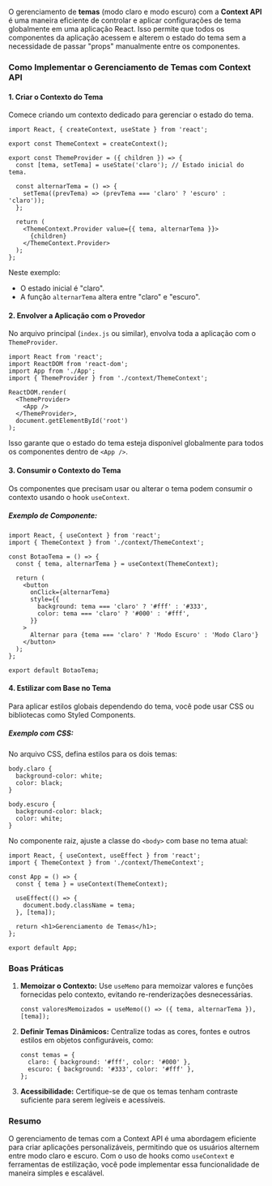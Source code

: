 
O gerenciamento de **temas** (modo claro e modo escuro) com a **Context API** é uma maneira eficiente de controlar e aplicar configurações de tema globalmente em uma aplicação React. Isso permite que todos os componentes da aplicação acessem e alterem o estado do tema sem a necessidade de passar "props" manualmente entre os componentes.

### **Como Implementar o Gerenciamento de Temas com Context API**

#### 1. **Criar o Contexto do Tema**

Comece criando um contexto dedicado para gerenciar o estado do tema.

```
import React, { createContext, useState } from 'react';

export const ThemeContext = createContext();

export const ThemeProvider = ({ children }) => {
  const [tema, setTema] = useState('claro'); // Estado inicial do tema.

  const alternarTema = () => {
    setTema((prevTema) => (prevTema === 'claro' ? 'escuro' : 'claro'));
  };

  return (
    <ThemeContext.Provider value={{ tema, alternarTema }}>
      {children}
    </ThemeContext.Provider>
  );
};
```

Neste exemplo:

- O estado inicial é "claro".
- A função `alternarTema` altera entre "claro" e "escuro".

#### 2. **Envolver a Aplicação com o Provedor**

No arquivo principal (`index.js` ou similar), envolva toda a aplicação com o `ThemeProvider`.

```
import React from 'react';
import ReactDOM from 'react-dom';
import App from './App';
import { ThemeProvider } from './context/ThemeContext';

ReactDOM.render(
  <ThemeProvider>
    <App />
  </ThemeProvider>,
  document.getElementById('root')
);
```

Isso garante que o estado do tema esteja disponível globalmente para todos os componentes dentro de `<App />`.

#### 3. **Consumir o Contexto do Tema**

Os componentes que precisam usar ou alterar o tema podem consumir o contexto usando o hook `useContext`.

##### Exemplo de Componente:

```
import React, { useContext } from 'react';
import { ThemeContext } from './context/ThemeContext';

const BotaoTema = () => {
  const { tema, alternarTema } = useContext(ThemeContext);

  return (
    <button
      onClick={alternarTema}
      style={{
        background: tema === 'claro' ? '#fff' : '#333',
        color: tema === 'claro' ? '#000' : '#fff',
      }}
    >
      Alternar para {tema === 'claro' ? 'Modo Escuro' : 'Modo Claro'}
    </button>
  );
};

export default BotaoTema;
```

#### 4. **Estilizar com Base no Tema**

Para aplicar estilos globais dependendo do tema, você pode usar CSS ou bibliotecas como Styled Components.

##### Exemplo com CSS:

No arquivo CSS, defina estilos para os dois temas:

```
body.claro {
  background-color: white;
  color: black;
}

body.escuro {
  background-color: black;
  color: white;
}
```

No componente raiz, ajuste a classe do `<body>` com base no tema atual:

```
import React, { useContext, useEffect } from 'react';
import { ThemeContext } from './context/ThemeContext';

const App = () => {
  const { tema } = useContext(ThemeContext);

  useEffect(() => {
    document.body.className = tema;
  }, [tema]);

  return <h1>Gerenciamento de Temas</h1>;
};

export default App;
```

### **Boas Práticas**

1. **Memoizar o Contexto:** Use `useMemo` para memoizar valores e funções fornecidas pelo contexto, evitando re-renderizações desnecessárias.

    ```
    const valoresMemoizados = useMemo(() => ({ tema, alternarTema }), [tema]);
    ```
    
2. **Definir Temas Dinâmicos:** Centralize todas as cores, fontes e outros estilos em objetos configuráveis, como:

    ```
    const temas = {
      claro: { background: '#fff', color: '#000' },
      escuro: { background: '#333', color: '#fff' },
    };
    ```

3. **Acessibilidade:** Certifique-se de que os temas tenham contraste suficiente para serem legíveis e acessíveis.

### **Resumo**

O gerenciamento de temas com a Context API é uma abordagem eficiente para criar aplicações personalizáveis, permitindo que os usuários alternem entre modo claro e escuro. Com o uso de hooks como `useContext` e ferramentas de estilização, você pode implementar essa funcionalidade de maneira simples e escalável.

